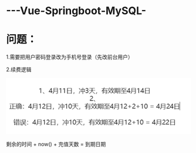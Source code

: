 # ---Vue-Springboot-MySQL-


# 问题：
1.需要把用户密码登录改为手机号登录（先改前台用户）

2.续费逻辑

![img.png](img.png)

剩余的时间 + now() + 充值天数 = 到期日期
